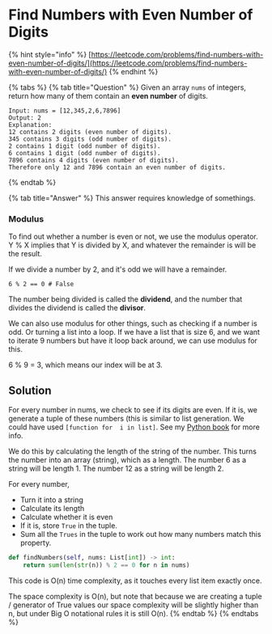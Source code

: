 # Find Numbers with Even Number of Digits

{% hint style="info" %}
[https://leetcode.com/problems/find-numbers-with-even-number-of-digits/](https://leetcode.com/problems/find-numbers-with-even-number-of-digits/)
{% endhint %}

{% tabs %}
{% tab title="Question" %}
 Given an array `nums` of integers, return how many of them contain an **even number** of digits.

```text
Input: nums = [12,345,2,6,7896]
Output: 2
Explanation: 
12 contains 2 digits (even number of digits). 
345 contains 3 digits (odd number of digits). 
2 contains 1 digit (odd number of digits). 
6 contains 1 digit (odd number of digits). 
7896 contains 4 digits (even number of digits). 
Therefore only 12 and 7896 contain an even number of digits.
```
{% endtab %}

{% tab title="Answer" %}
This answer requires knowledge of somethings.

### Modulus

To find out whether a number is even or not, we use the modulus operator. Y % X implies that Y is divided by X, and whatever the remainder is will be the result.

If we divide a number by 2, and it's odd we will have a remainder.

`6 % 2 == 0 # False`

The number being divided is called the **dividend**, and the number that divides the dividend is called the **divisor**.

We can also use modulus for other things, such as checking if a number is odd. Or turning a list into a loop. If we have a list that is size 6, and we want to iterate 9 numbers but have it loop back around, we can use modulus for this.

6 % 9 = 3, which means our index will be at 3.

## Solution

For every number in nums, we check to see if its digits are even. If it is, we generate a tuple of these numbers \(this is similar to list generation. We could have used `[function for  i in list]`. See my [Python book](https://github.com/bee-san/Python-Zero-to-Hero) for more info.

We do this by calculating the length of the string of the number. This turns the number into an array \(string\), which as a length. The number 6 as a string will be length 1. The number 12 as a string will be length 2.

For every number, 

* Turn it into a string
* Calculate its length
* Calculate whether it is even
* If it is, store `True` in the tuple.
* Sum all the `Trues` in the tuple to work out how many numbers match this property.



```python
def findNumbers(self, nums: List[int]) -> int:
    return sum(len(str(n)) % 2 == 0 for n in nums) 
```

This code is O\(n\) time complexity, as it touches every list item exactly once.

The space complexity is O\(n\), but note that because we are creating a tuple / generator of True values our space complexity will be slightly higher than n, but under Big O notational rules it is still O\(n\).
{% endtab %}
{% endtabs %}

